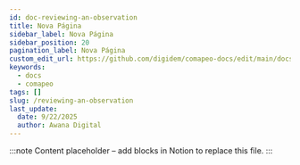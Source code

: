 ```yaml
---
id: doc-reviewing-an-observation
title: Nova Página
sidebar_label: Nova Página
sidebar_position: 20
pagination_label: Nova Página
custom_edit_url: https://github.com/digidem/comapeo-docs/edit/main/docs/reviewing-observations/reviewing-an-observation.md
keywords:
  - docs
  - comapeo
tags: []
slug: /reviewing-an-observation
last_update:
  date: 9/22/2025
  author: Awana Digital
---
```


<!-- Placeholder content generated automatically because the Notion page is missing a Website Block. -->

:::note
Content placeholder – add blocks in Notion to replace this file.
:::
